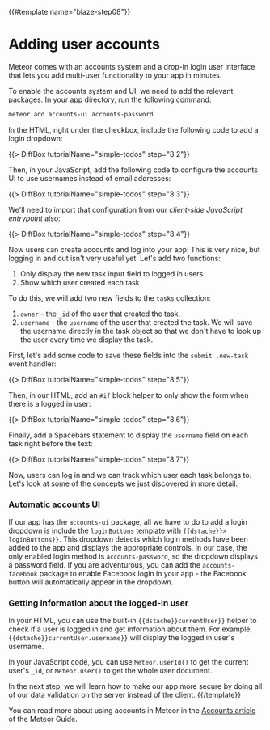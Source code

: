 {{#template name="blaze-step08"}}

# Adding user accounts

Meteor comes with an accounts system and a drop-in login user interface that lets you add multi-user functionality to your app in minutes.

To enable the accounts system and UI, we need to add the relevant packages. In your app directory, run the following command:

```bash
meteor add accounts-ui accounts-password
```

In the HTML, right under the checkbox, include the following code to add a login dropdown:

{{> DiffBox tutorialName="simple-todos" step="8.2"}}

Then, in your JavaScript, add the following code to configure the accounts UI to use usernames instead of email addresses:

{{> DiffBox tutorialName="simple-todos" step="8.3"}}

We'll need to import that configuration from our *client-side JavaScript entrypoint* also:

{{> DiffBox tutorialName="simple-todos" step="8.4"}}

Now users can create accounts and log into your app! This is very nice, but logging in and out isn't very useful yet. Let's add two functions:

1. Only display the new task input field to logged in users
2. Show which user created each task

To do this, we will add two new fields to the `tasks` collection:

1. `owner` - the `_id` of the user that created the task.
2. `username` - the `username` of the user that created the task. We will save the username directly in the task object so that we don't have to look up the user every time we display the task.

First, let's add some code to save these fields into the `submit .new-task` event handler:

{{> DiffBox tutorialName="simple-todos" step="8.5"}}

Then, in our HTML, add an `#if` block helper to only show the form when there is a logged in user:

{{> DiffBox tutorialName="simple-todos" step="8.6"}}

Finally, add a Spacebars statement to display the `username` field on each task right before the text:

{{> DiffBox tutorialName="simple-todos" step="8.7"}}

Now, users can log in and we can track which user each task belongs to. Let's look at some of the concepts we just discovered in more detail.

### Automatic accounts UI

If our app has the `accounts-ui` package, all we have to do to add a login dropdown is include the `loginButtons` template with `{{dstache}}> loginButtons}}`. This dropdown detects which login methods have been added to the app and displays the appropriate controls. In our case, the only enabled login method is `accounts-password`, so the dropdown displays a password field. If you are adventurous, you can add the `accounts-facebook` package to enable Facebook login in your app - the Facebook button will automatically appear in the dropdown.

### Getting information about the logged-in user

In your HTML, you can use the built-in `{{dstache}}currentUser}}` helper to check if a user is logged in and get information about them. For example, `{{dstache}}currentUser.username}}` will display the logged in user's username.

In your JavaScript code, you can use `Meteor.userId()` to get the current user's `_id`, or `Meteor.user()` to get the whole user document.

In the next step, we will learn how to make our app more secure by doing all of our data validation on the server instead of the client.
{{/template}}

You can read more about using accounts in Meteor in the [Accounts article](http://guide.meteor.com/accounts.html) of the Meteor Guide.

